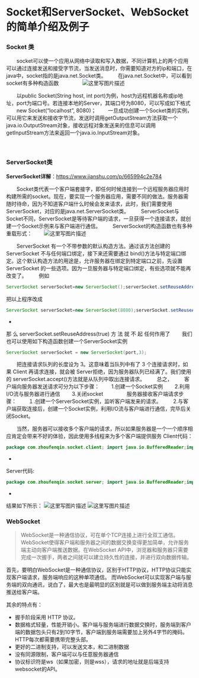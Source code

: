 # Socket和ServerSocket、WebSocket的简单介绍及例子

### Socket 类

　　socket可以使一个应用从网络中读取和写入数据，不同计算机上的两个应用可以通过连接发送和接受字节流，当发送消息时，你需要知道对方的ip和端口，在java中，socket指的是java.net.Socket类。 
　　在java.net.Socket中，可以看到socket有多种构造函数 
　　 
　　![这里写图片描述](https://img-blog.csdn.net/20151217223244553)

　　以public Socket(String host, int port)为例，host为远程机器名称或ip地址，port为端口号。若连接本地的Server，其端口号为8080，可以写成如下格式 
　　new Socket(“localhost”, 8080)； 
　　一旦成功创建一个Socket类的实例，可以用它来发送和接收字节流，发送时调用getOutputStream方法获取一个java.io.OutputStream对象，接收远程对象发送来的信息可以调用getInputStream方法来返回一个java.io.InputStream对象。 

　　

### **ServerSocket类**

**ServerSocket详解**：https://www.jianshu.com/p/665994c2e784

　　Socket类代表一个客户端套接字，即任何时候连接到一个远程服务器应用时构建所需的socket。现在，要实现一个服务器应用，需要不同的做法。服务器需随时待命，因为不知道客户端什么时候会发来请求，此时，我们需要使用ServerSocket，对应的是java.net.ServerSocket类。 
　　ServerSocket与Socket不同，ServerSocket是等待客户端的请求，一旦获得一个连接请求，就创建一个Socket示例来与客户端进行通信。 
　　ServerSocket的构造函数也有多种重载形式： 
　　![这里写图片描述](https://img-blog.csdn.net/20151217224727410)

　　ServerSocket 有一个不带参数的默认构造方法。通过该方法创建的 ServerSocket 不与任何端口绑定，接下来还需要通过 bind()方法与特定端口绑定。这个默认构造方法的用途是，允许服务器在绑定到特定端口之前，先设置ServerSocket 的一些选项。因为一旦服务器与特定端口绑定，有些选项就不能再改变了。 
　　例如

```java
ServerSocket serverSocket=new ServerSocket();serverSocket.setReuseAddress(true); //设置 ServerSocket 的选项serverSocket.bind(new InetSocketAddress(8080)); //与 8080 端口绑定
```

把以上程序改成

```java
ServerSocket serverSocket=new ServerSocket(8080);serverSocket.setReuseAddress(true); //设置 ServerSocket 的选项
```

-  

那 么 serverSocket.setReuseAddress(true) 方 法 就 不 起 任何作用了 
　　我们也可以使用如下构造函数创建一个ServerSocket实例

```java
ServerSocket serverSocket = new ServerSocket(port,3); 
```

　　把连接请求队列的长度设为 3。这意味着当队列中有了 3 个连接请求时，如果 Client 再请求连接，就会被 Server拒绝，因为服务器队列已经满了。我们使用的 serverSocket.accept()方法就是从队列中取出连接请求。 
　　总之， 
　　客户端向服务器发送请求可分为以下步骤： 
　　1.创建一个Socket实例 
　　2.利用I/O流与服务器进行通信 
　　3.关闭socket 
　　 
　　服务器接收客户端请求步骤： 
　　１.创建一个ServerSocket实例，监听客户端发来的请求。 
　　2.与客户端获取连接后，创建一个Socket实例，利用I/O流与客户端进行通信，完毕后关闭Socket。

　　当然，服务器可以接收多个客户端的请求，所以如果服务器是一个一个顺序相应肯定会带来不好的体验，因此使用多线程来为多个客户端提供服务 
Client代码：

```java
package com.zhoufenqin.socket.client; import java.io.BufferedReader;import java.io.IOException;import java.io.InputStreamReader;import java.io.PrintStream;import java.net.Socket; public class Client {    public static final int port = 8080;       public static final String host = "localhost";    public static void main(String[] args) {            System.out.println("Client Start...");            while (true) {                Socket socket = null;              try {                  //创建一个流套接字并将其连接到指定主机上的指定端口号                  socket = new Socket(host,port);                     //读取服务器端数据                    BufferedReader input = new BufferedReader(new InputStreamReader(socket.getInputStream()));                    //向服务器端发送数据                    PrintStream out = new PrintStream(socket.getOutputStream());                    System.out.print("请输入: \t");                    String str = new BufferedReader(new InputStreamReader(System.in)).readLine();                    out.println(str);                     String ret = input.readLine();                     System.out.println("服务器端返回过来的是: " + ret);                    // 如接收到 "OK" 则断开连接                    if ("OK".equals(ret)) {                        System.out.println("客户端将关闭连接");                        Thread.sleep(500);                        break;                    }                     out.close();                  input.close();              } catch (Exception e) {                  System.out.println("客户端异常:" + e.getMessage());               } finally {                  if (socket != null) {                      try {                          socket.close();                      } catch (IOException e) {                          socket = null;                           System.out.println("客户端 finally 异常:" + e.getMessage());                       }                  }              }          }        }    }
```

-  

Server代码:

```java
package com.zhoufenqin.socket.server; import java.io.BufferedReader;import java.io.InputStreamReader;import java.io.PrintStream;import java.net.ServerSocket;import java.net.Socket; public class Server {    public static final int port = 8080;//监听的端口号          public static void main(String[] args) {            System.out.println("Server...\n");            Server server = new Server();            server.init();        }         public void init() {            try {                //创建一个ServerSocket，这里可以指定连接请求的队列长度              //new ServerSocket(port,3);意味着当队列中有3个连接请求是，如果Client再请求连接，就会被Server拒绝             ServerSocket serverSocket = new ServerSocket(port);                while (true) {                    //从请求队列中取出一个连接                Socket client = serverSocket.accept();                    // 处理这次连接                    new HandlerThread(client);                }            } catch (Exception e) {                System.out.println("服务器异常: " + e.getMessage());            }        }         private class HandlerThread implements Runnable {            private Socket socket;            public HandlerThread(Socket client) {                socket = client;                new Thread(this).start();            }             public void run() {                try {                    // 读取客户端数据                    BufferedReader input = new BufferedReader(new InputStreamReader(socket.getInputStream()));                    String clientInputStr = input.readLine();//这里要注意和客户端输出流的写方法对应,否则会抛 EOFException                  // 处理客户端数据                    System.out.println("客户端发过来的内容:" + clientInputStr);                     // 向客户端回复信息                    PrintStream out = new PrintStream(socket.getOutputStream());                    System.out.print("请输入:\t");                    // 发送键盘输入的一行                    String s = new BufferedReader(new InputStreamReader(System.in)).readLine();                    out.println(s);                     out.close();                    input.close();                } catch (Exception e) {                    System.out.println("服务器 run 异常: " + e.getMessage());                } finally {                    if (socket != null) {                        try {                            socket.close();                        } catch (Exception e) {                            socket = null;                            System.out.println("服务端 finally 异常:" + e.getMessage());                        }                    }                }           }        }    }
```

-  

结果如下所示： 
![这里写图片描述](https://img-blog.csdn.net/20151217222304502) 
![这里写图片描述](https://img-blog.csdn.net/20151217222315564)

### **WebSocket**

> WebSocket是一种通信协议，可在单个TCP连接上进行全双工通信。WebSocket使得客户端和服务器之间的数据交换变得更加简单，允许服务端主动向客户端推送数据。在WebSocket API中，浏览器和服务器只需要完成一次握手，两者之间就可以建立持久性的连接，并进行双向数据传输。

首先，要明白WebSocket是一种通信协议，区别于HTTP协议，HTTP协议只能实现客户端请求，服务端响应的这种单项通信。
而WebSocket可以实现客户端与服务端的双向通讯，说白了，最大也是最明显的区别就是可以做到服务端主动将消息推送给客户端。

其余的特点有：

- 握手阶段采用 HTTP 协议。
- 数据格式轻量，性能开销小。客户端与服务端进行数据交换时，服务端到客户端的数据包头只有2到10字节，客户端到服务端需要加上另外4字节的掩码。HTTP每次都需要携带完整头部。
- 更好的二进制支持，可以发送文本，和二进制数据
- 没有同源限制，客户端可以与任意服务器通信
- 协议标识符是ws（如果加密，则是wss），请求的地址就是后端支持websocket的API。

